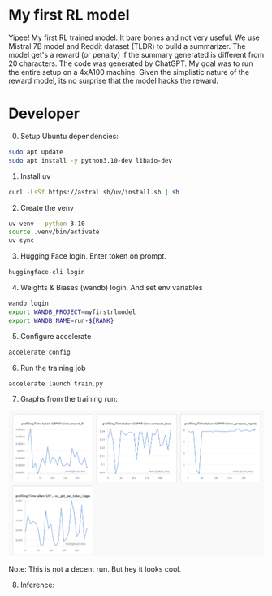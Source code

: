 # My first RL model

Yipee! My first RL trained model. It bare bones and not very useful. We use Mistral 7B model and Reddit dataset (TLDR) to build a summarizer. The model get's a reward (or penalty) if the summary generated is different from 20 characters. The code was generated by ChatGPT. My goal was to run the entire setup on a 4xA100 machine. Given the simplistic nature of the reward model, its no surprise that the model hacks the reward.

# Developer

0. Setup Ubuntu dependencies:

```bash
sudo apt update
sudo apt install -y python3.10-dev libaio-dev
```

1. Install uv

```bash
curl -LsSf https://astral.sh/uv/install.sh | sh
```

2. Create the venv

```bash
uv venv --python 3.10
source .venv/bin/activate
uv sync
```

3. Hugging Face login. Enter token on prompt.

```bash
huggingface-cli login
```

4. Weights & Biases (wandb) login. And set env variables

```bash
wandb login
export WANDB_PROJECT=myfirstrlmodel
export WANDB_NAME=run-${RANK}  
```

5. Configure accelerate

 ```bash
accelerate config
```

6. Run the training job

```bash
accelerate launch train.py
```

7. Graphs from the training run:

![](assets/graphs.png)

Note: This is not a decent run. But hey it looks cool.

8. Inference:

